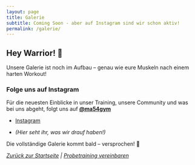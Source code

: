 ```yaml
---
layout: page
title: Galerie
subtitle: Coming Soon - aber auf Instagram sind wir schon aktiv!
permalink: /galerie/
---
```


## Hey Warrior! 💪

Unsere Galerie ist noch im Aufbau – genau wie eure Muskeln nach einem harten Workout!

### Folge uns auf Instagram

Für die neuesten Einblicke in unser Training, unsere Community und was bei uns abgeht, folgt uns auf **[@ma54gym](https://www.instagram.com/ma54gym)**  

<ul class="list-inline text-center footer-links">
  <li class="list-inline-item">
    <a href="https://www.instagram.com/dylanrajic" title="Instagram">
      <span class="fa-stack fa-lg" aria-hidden="true">
        <i class="fas fa-circle fa-stack-2x"></i>
        <i class="fab fa-instagram fa-stack-1x fa-inverse"></i>
      </span>
      <span class="sr-only">Instagram</span>
   </a>
  </li>
</ul> 
<ul class="list-inline text-center footer-links">
  <li class="list-inline-item"><em>(Hier seht ihr, was wir drauf haben!)</em></li>
</ul>

Die vollständige Galerie kommt bald – versprochen! 🥊

_[Zurück zur Startseite](/) | [Probetraining vereinbaren](/pages/courses)_
